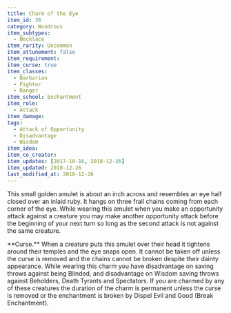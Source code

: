 ```yaml
---
title: Charm of the Eye
item_id: 36
category: Wondrous
item_subtypes:
  - Necklace
item_rarity: Uncommon
item_attunement: false
item_requirement:
item_curse: true
item_classes:
  - Barbarian
  - Fighter
  - Ranger
item_school: Enchantment
item_role:
  - Attack
item_damage:
tags:
  - Attack of Opportunity
  - Disadvantage
  - Wisdom
item_idea:
item_co_creator:
item_updates: [2017-10-16, 2018-12-26]
item_updated: 2018-12-26
last_modified_at: 2018-12-26
---
```


This small golden amulet is about an inch across and resembles an eye half closed over an inlaid ruby. It hangs on three frail chains coming from each corner of the eye. While wearing this amulet when you make an opportunity attack against a creature you may make another opportunity attack before the beginning of your next turn so long as the second attack is not against the same creature.

<section id="curse">
**Curse.** When a creature puts this amulet over their head it tightens around their temples and the eye snaps open. It cannot be taken off unless the curse is removed and the chains cannot be broken despite their dainty appearance.
While wearing this charm you have disadvantage on saving throws against being Blinded, and disadvantage on Wisdom saving throws against Beholders, Death Tyrants and Spectators. If you are charmed by any of these creatures the duration of the charm is permanent unless the curse is removed or the enchantment is broken by <magic-spell>Dispel Evil and Good</magic-spell> (Break Enchantment).
</section>
